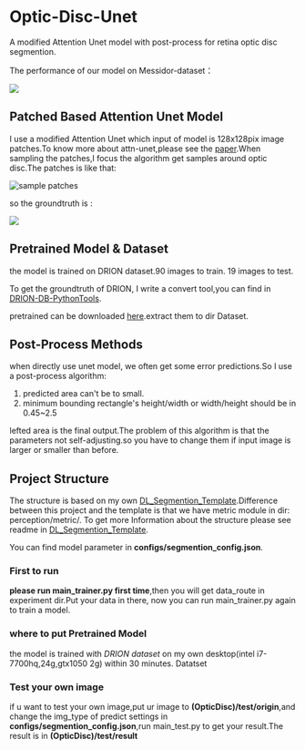 # Optic-Disc-Unet


A modified Attention Unet model with post-process for retina optic disc segmention.

The performance of our model on Messidor-dataset：

![](https://i.imgur.com/nLMUSLd.jpg)


## Patched Based Attention Unet Model
I use a modified Attention Unet which input of model is 128x128pix image patches.To know more about attn-unet,please see the [paper][1].When sampling the patches,I focus the algorithm get samples around optic disc.The patches is like that:

![sample patches](https://i.imgur.com/nBewGl9.jpg)

so the groundtruth is :

![](https://i.imgur.com/CKIX3tO.jpg)

## Pretrained Model & Dataset
the model is trained on DRION dataset.90 images to train. 19 images to test.

To get the groundtruth of DRION, I write a convert tool,you can find in [DRION-DB-PythonTools][2].

pretrained can be downloaded [here][3].extract them to dir Dataset.


## Post-Process Methods
when directly use unet model, we often get some error predictions.So I use a post-process algorithm:

1. predicted area can't be to small.
2. minimum bounding rectangle's height/width or width/height should be in 0.45~2.5

lefted area is the final output.The problem of this algorithm is that the parameters not self-adjusting.so you have to change them if input image is larger or smaller than before.

## Project Structure
The structure is based on my own [DL_Segmention_Template][4].Difference between this project and the template is that we have metric module in dir: perception/metric/. To get more Information about the structure please see readme in [DL_Segmention_Template][4].

You can find model parameter in **configs/segmention_config.json**.

### First to run
**please run main_trainer.py first time**,then you will get data_route in experiment dir.Put your data in there, now you can run main_trainer.py again to train a model. 

### where to put Pretrained Model
the model is trained with *DRION dataset* on my own desktop(intel i7-7700hq,24g,gtx1050 2g) within 30 minutes.
Datatset 

### Test your own image
if u want to test your own image,put ur image to **(OpticDisc)/test/origin**,and change the img_type of predict settings in **configs/segmention_config.json**,run main_test.py to get your result.The result is in **(OpticDisc)/test/result**


[1]: https://arxiv.org/pdf/1804.03999v3.pdf
[2]: https://github.com/DeepTrial/DRION-DB-PythonTools
[3]: https://drive.google.com/open?id=10E77IiHREFKYAgkMivsIRCBsEJHjgJIz
[4]: https://github.com/DeepTrial/DL_Segmention_Template